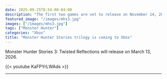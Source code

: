 ```yaml
---
date: 2025-09-25T8:54:00-04:00
description: "The first two games are set to release on November 14, 2025."
featured_image: "/images/mhs3.jpg"
images: ["/images/mhs3.jpg"]
tags: ["Monster Hunter"]
categories: "Xbox"
title: "Monster Hunter Stories trilogy is coming to Xbox"
---
```

Monster Hunter Stories 3: Twisted Reflections will release on March 13, 2026.


{{< youtube KaFPYrLWAds >}}

---

